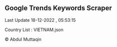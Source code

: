 

## Google Trends Keywords Scraper 
 
Last Update 18-12-2022 , 05:53:15

Country List :
VIETNAM.json



© Abdul Muttaqin 
